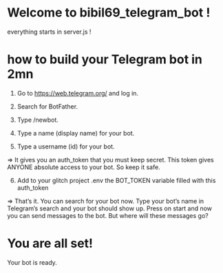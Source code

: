 # Welcome to bibil69_telegram_bot !

everything starts in server.js !

# how to build your Telegram bot in 2mn

1. Go to https://web.telegram.org/ and log in.

2. Search for BotFather.

3. Type /newbot.

4. Type a name (display name) for your bot.

5. Type a username (id) for your bot.

=> It gives you an auth_token that you must keep secret. This token gives ANYONE absolute access to your bot. So keep it safe.

6. Add to your glitch project .env the BOT_TOKEN variable filled with this auth_token

=> That’s it. You can search for your bot now. Type your bot’s name in Telegram’s search and your bot should show up. Press on start and now you can send messages to the bot. But where will these messages go?

# You are all set!

Your bot is ready.